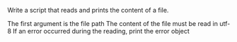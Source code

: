 Write a script that reads and prints the content of a file.

The first argument is the file path
The content of the file must be read in utf-8
If an error occurred during the reading, print the error object
